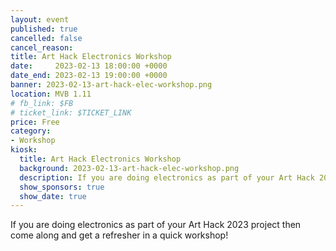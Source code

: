 ```yaml
---
layout: event
published: true
cancelled: false
cancel_reason:
title: Art Hack Electronics Workshop
date:     2023-02-13 18:00:00 +0000
date_end: 2023-02-13 19:00:00 +0000
banner: 2023-02-13-art-hack-elec-workshop.png
location: MVB 1.11
# fb_link: $FB
# ticket_link: $TICKET_LINK
price: Free
category:
- Workshop
kiosk:
  title: Art Hack Electronics Workshop
  background: 2023-02-13-art-hack-elec-workshop.png
  description: If you are doing electronics as part of your Art Hack 2023 project then come along and get a refresher in a quick workshop!
  show_sponsors: true
  show_date: true
---
```


If you are doing electronics as part of your Art Hack 2023 project then come along and get a refresher in a quick workshop!